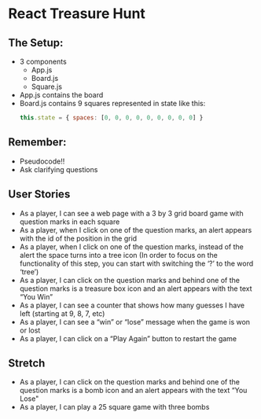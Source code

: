 # React Treasure Hunt
## The Setup:
- 3 components
    - App.js
    - Board.js
    - Square.js
- App.js contains the board
- Board.js contains 9 squares represented in state like this:
    ``` javascript
    this.state = { spaces: [0, 0, 0, 0, 0, 0, 0, 0, 0] }
    ```

## Remember:
- Pseudocode!!
- Ask clarifying questions

## User Stories
- As a player, I can see a web page with a 3 by 3 grid board game with question marks in each square
- As a player, when I click on one of the question marks, an alert appears with the id of the position in the grid
- As a player, when I click on one of the question marks, instead of the alert the space turns into a tree icon (In order to focus on the functionality of this step, you can start with switching the ‘?’ to the word ‘tree’)
- As a player, I can click on the question marks and behind one of the question marks is a treasure box icon and an alert appears with the text “You Win”
- As a player, I can see a counter that shows how many guesses I have left (starting at 9, 8, 7, etc)
- As a player, I can see a “win” or “lose” message when the game is won or lost
- As a player, I can click on a “Play Again” button to restart the game

## Stretch
- As a player, I can click on the question marks and behind one of the question marks is a bomb icon and an alert appears with the text “You Lose"
- As a player, I can play a 25 square game with three bombs
